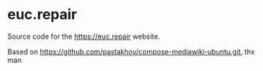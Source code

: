 # euc.repair

Source code for the https://euc.repair website.

Based on https://github.com/pastakhov/compose-mediawiki-ubuntu.git, thx man
